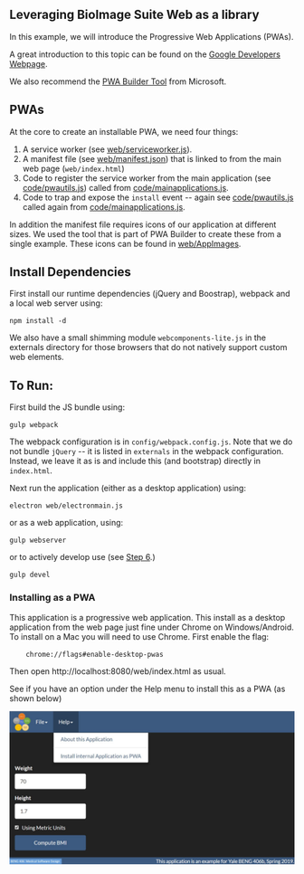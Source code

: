 ## Leveraging BioImage Suite Web as a library

In this example, we will introduce the Progressive Web Applications (PWAs).

A great introduction to this topic can be found on the
[Google Developers Webpage](https://developers.google.com/web/progressive-web-apps/).

We also recommend the [PWA Builder Tool](https://www.pwabuilder.com/) from Microsoft.

## PWAs

At the core to create an installable PWA, we need four things:

1. A service worker (see [web/serviceworker.js](web/serviceworker.js)).
2. A manifest file (see [web/manifest.json](web/manifest.json)) that is linked to from the main
   web page (`web/index.html`)
3. Code to register the service worker from the main application (see
   [code/pwautils.js](code/pwautils.js)) called from
   [code/mainapplications.js](code/mainapplication.js).
4. Code to trap and expose the `install` event -- again see
   [code/pwautils.js](code/pwautils.js) called again from  [code/mainapplications.js](code/mainapplication.js).

In addition the manifest file requires icons of our application at different
sizes. We used the tool that is part of PWA Builder to create these from a
single example. These icons can be found in [web/AppImages](web/AppImages).

## Install Dependencies

First install our runtime dependencies (jQuery and Boostrap), webpack and a local web server using:

	npm install -d
    
We also have a small shimming module `webcomponents-lite.js` in the externals
directory for those browsers that do not natively support custom web elements.
    
## To Run:

First build the JS bundle using:

    gulp webpack
    
The webpack configuration is in `config/webpack.config.js`. Note that we do
not bundle `jQuery` -- it is listed in `externals` in the webpack
configuration. Instead, we leave it as is and include this (and bootstrap)
directly in `index.html`.
    
Next run the application (either as a desktop application) using:

    electron web/electronmain.js

or as a web application, using:

    gulp webserver

or to actively develop use (see [Step 6](../step06).)

    gulp devel
    
### Installing as a PWA

This application is a progressive web application. This install as a desktop
application from the web page just fine under Chrome on Windows/Android. To
install on a Mac you will need to use Chrome. First enable the flag:
   
        chrome://flags#enable-desktop-pwas
        
Then open http://localhost:8080/web/index.html as usual.

See if you have an option under the Help menu to install this as a PWA (as
shown below)

![Install as PWA](../complete/docs/pwa.jpg)



